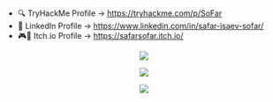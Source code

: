 - :mag: TryHackMe Profile -> https://tryhackme.com/p/SoFar
- :necktie: LinkedIn Profile -> https://www.linkedin.com/in/safar-isaev-sofar/
- :video_game::wrench: Itch.io Profile -> https://safarsofar.itch.io/


  
<p align="center">
  <img src="https://leetcard.jacoblin.cool/So_far_away?theme=dark&font=Kadwa">
</p>
<p align="center">
  <img src="https://github-readme-streak-stats.herokuapp.com/?user=SafarSofar&theme=tokyonight&hide_border=true">  
</p>
<p align="center">
  <img src="https://github-readme-stats.vercel.app/api/top-langs/?username=SafarSofar&theme=tokyonight&show_icons=true&hide_border=true&layout=compact">  
</p>
  
